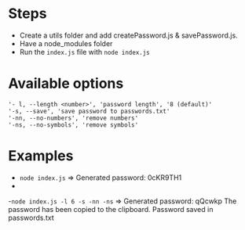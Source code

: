 # Steps
- Create a utils folder and add createPassword.js & savePassword.js.
- Have a node_modules folder
- Run the `index.js` file with `node index.js`

# Available options
```
'- l, --length <number>', 'password length', '8 (default)'
'-s, --save', 'save password to passwords.txt'
'-nn, --no-numbers', 'remove numbers'
'-ns, --no-symbols', 'remove symbols'
```

# Examples
- `node index.js` => Generated password: 0cKR9TH1
- 
-`node index.js -l 6 -s -nn -ns` => Generated password: qQcwkp
The password has been copied to the clipboard.
Password saved in passwords.txt
